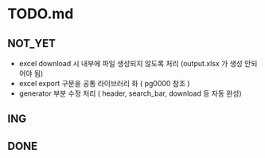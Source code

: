 # TODO.md

## NOT_YET

- excel download 시 내부에 파일 생성되지 않도록 처리 (output.xlsx 가 생성 안되어야 됨)
- excel export 구문을 공통 라이브러리 화 ( pg0000 참조 )
- generator 부분 수정 처리 ( header, search_bar, download 등 자동 완성)

## ING

## DONE
